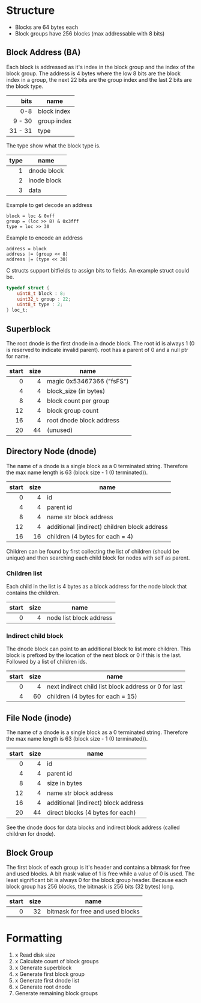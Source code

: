 
# Structure

- Blocks are 64 bytes each
- Block groups have 256 blocks (max addressable with 8 bits)

## Block Address (BA)

Each block is addressed as it's index in the block group and the index of the
block group. The address is 4 bytes where the low 8 bits are the block index in
a group, the next 22 bits are the group index and the last 2 bits are the block
type.

|    bits | name        |
| ------: | ----------- |
|     0-8 | block index |
|  9 - 30 | group index |
| 31 - 31 | type        |

The type show what the block type is.

| type | name        |
| ---: | ----------- |
|    1 | dnode block |
|    2 | inode block |
|    3 | data        |

Example to get decode an address

```text
block = loc & 0xff
group = (loc >> 8) & 0x3fff
type = loc >> 30
```

Example to encode an address

```text
address = block
address |= (group << 8)
address |= (type << 30)
```

C structs support bitfields to assign bits to fields. An example struct could
be.

```c
typedef struct {
    uint8_t block : 8;
    uint32_t group : 22;
    uint8_t type : 2;
} loc_t;
```

## Superblock

The root dnode is the first dnode in a dnode block. The root id is always 1 (0
is reserved to indicate invalid parent). root has a parent of 0 and a null ptr
for name.

| start | size | name                      |
| ----: | ---: | ------------------------- |
|     0 |    4 | magic 0x53467366 ("fsFS") |
|     4 |    4 | block_size (in bytes)     |
|     8 |    4 | block count per group     |
|    12 |    4 | block group count         |
|    16 |    4 | root dnode block address  |
|    20 |   44 | (unused)                  |

## Directory Node (dnode)

The name of a dnode is a single block as a 0 terminated string. Therefore the
max name length is 63 (block size - 1 (0 terminated)).

| start | size | name                                         |
| ----: | ---: | -------------------------------------------- |
|     0 |    4 | id                                           |
|     4 |    4 | parent id                                    |
|     8 |    4 | name str block address                       |
|    12 |    4 | additional (indirect) children block address |
|    16 |   16 | children (4 bytes for each = 4)              |

Children can be found by first collecting the list of children (should be
unique) and then searching each child block for nodes with self as parent.

### Children list

Each child in the list is 4 bytes as a block address for the node block that
contains the children.

| start | size | name                    |
| ----: | ---: | ----------------------- |
|     0 |    4 | node list block address |

### Indirect child block

The dnode block can point to an additional block to list more children. This
block is prefixed by the location of the next block or 0 if this is the last.
Followed by a list of children ids.

| start | size | name                                                 |
| ----: | ---: | ---------------------------------------------------- |
|     0 |    4 | next indirect child list block address or 0 for last |
|     4 |   60 | children (4 bytes for each = 15)                     |

## File Node (inode)

The name of a dnode is a single block as a 0 terminated string. Therefore the
max name length is 63 (block size - 1 (0 terminated)).

| start | size | name                                |
| ----: | ---: | ----------------------------------- |
|     0 |    4 | id                                  |
|     4 |    4 | parent id                           |
|     8 |    4 | size in bytes                       |
|    12 |    4 | name str block address              |
|    16 |    4 | additional (indirect) block address |
|    20 |   44 | direct blocks (4 bytes for each)    |

See the dnode docs for data blocks and indirect block address (called children
for dnode).

## Block Group

The first block of each group is it's header and contains a bitmask for free and
used blocks. A bit mask value of 1 is free while a value of 0 is used. The least
significant bit is always 0 for the block group header. Because each block group
has 256 blocks, the bitmask is 256 bits (32 bytes) long.

| start | size | name                             |
| ----: | ---: | -------------------------------- |
|     0 |   32 | bitmask for free and used blocks |

# Formatting

1. x Read disk size
2. x Calculate count of block groups
3. x Generate superblock
4. x Generate first block group
5. x Generate first dnode list
6. x Generate root dnode
7. Generate remaining block groups
